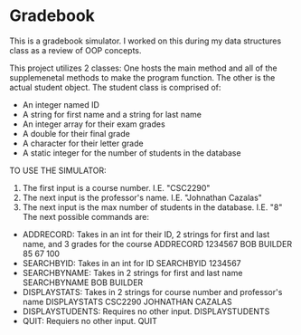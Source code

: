 # Gradebook
This is a gradebook simulator. I worked on this during my data structures class as a review of OOP concepts. 

This project utilizes 2 classes: One hosts the main method and all of the supplemenetal methods to make the program function. The other is the actual student object. 
The student class is comprised of:
 - An integer named ID
 - A string for first name and a string for last name
 - An integer array for their exam grades
 - A double for their final grade
 - A character for their letter grade
 - A static integer for the number of students in the database 
 
 TO USE THE SIMULATOR: 
 1. The first input is a course number. I.E. "CSC2290"
 2. The next input is the professor's name. I.E. "Johnathan Cazalas"
 3. The next input is the max number of students in the database. I.E. "8"
 The next possible commands are:
  - ADDRECORD: Takes in an int for their ID, 2 strings for first and last name, and 3 grades for the course
        ADDRECORD 1234567 BOB BUILDER 85 67 100
  - SEARCHBYID: Takes in an int for ID
        SEARCHBYID 1234567
  - SEARCHBYNAME: Takes in 2 strings for first and last name
        SEARCHBYNAME BOB BUILDER
  - DISPLAYSTATS: Takes in 2 strings for course number and professor's name 
        DISPLAYSTATS CSC2290 JOHNATHAN CAZALAS
  - DISPLAYSTUDENTS: Requires no other input.
        DISPLAYSTUDENTS
  - QUIT: Requiers no other input.
        QUIT
  
  
 


